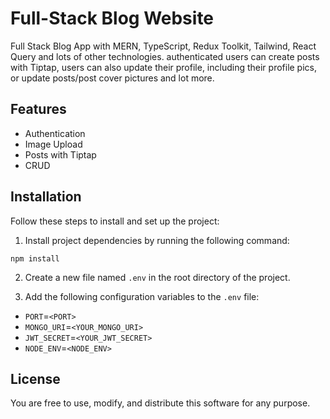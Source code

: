 # Full-Stack Blog Website

Full Stack Blog App with MERN, TypeScript, Redux Toolkit, Tailwind, React Query and lots of other technologies. authenticated users can create posts with Tiptap, users can also update their profile, including their profile pics, or update posts/post cover pictures and lot more.

## Features

- Authentication
- Image Upload
- Posts with Tiptap
- CRUD

## Installation

Follow these steps to install and set up the project:

1. Install project dependencies by running the following command:

`npm install`

2. Create a new file named `.env` in the root directory of the project.

3. Add the following configuration variables to the `.env` file:

- `PORT`=`<PORT>`
- `MONGO_URI`=`<YOUR_MONGO_URI>`
- `JWT_SECRET`=`<YOUR_JWT_SECRET>`
- `NODE_ENV`=`<NODE_ENV>`

## License

You are free to use, modify, and distribute this software for any purpose.
